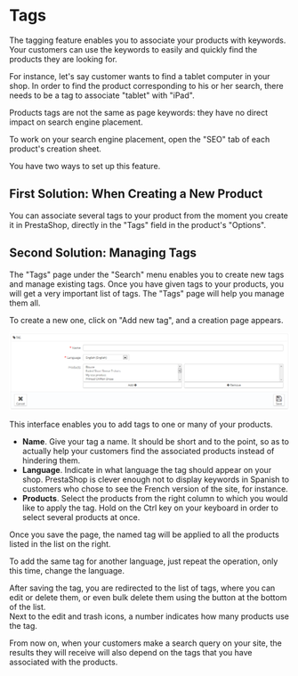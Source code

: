 # Tags

The tagging feature enables you to associate your products with keywords. Your customers can use the keywords to easily and quickly find the products they are looking for.

For instance, let's say customer wants to find a tablet computer in your shop. In order to find the product corresponding to his or her search, there needs to be a tag to associate "tablet" with "iPad".

Products tags are not the same as page keywords: they have no direct impact on search engine placement.

To work on your search engine placement, open the "SEO" tab of each product's creation sheet.

You have two ways to set up this feature.

## First Solution: When Creating a New Product <a href="#tags-firstsolution-whencreatinganewproduct" id="tags-firstsolution-whencreatinganewproduct"></a>

You can associate several tags to your product from the moment you create it in PrestaShop, directly in the "Tags" field in the product's "Options".&#x20;

## Second Solution: Managing Tags <a href="#tags-secondsolution-managingtags" id="tags-secondsolution-managingtags"></a>

The "Tags" page under the "Search" menu enables you to create new tags and manage existing tags. Once you have given tags to your products, you will get a very important list of tags. The "Tags" page will help you manage them all.

To create a new one, click on "Add new tag", and a creation page appears.

![](<../../../../.gitbook/assets/23038581 (4) (4) (3).png>)

This interface enables you to add tags to one or many of your products.

* **Name**. Give your tag a name. It should be short and to the point, so as to actually help your customers find the associated products instead of hindering them.
* **Language**. Indicate in what language the tag should appear on your shop. PrestaShop is clever enough not to display keywords in Spanish to customers who chose to see the French version of the site, for instance.
* **Products**. Select the products from the right column to which you would like to apply the tag. Hold on the Ctrl key on your keyboard in order to select several products at once.

Once you save the page, the named tag will be applied to all the products listed in the list on the right.

To add the same tag for another language, just repeat the operation, only this time, change the language.

After saving the tag, you are redirected to the list of tags, where you can edit or delete them, or even bulk delete them using the button at the bottom of the list.\
Next to the edit and trash icons, a number indicates how many products use the tag.

From now on, when your customers make a search query on your site, the results they will receive will also depend on the tags that you have associated with the products.
